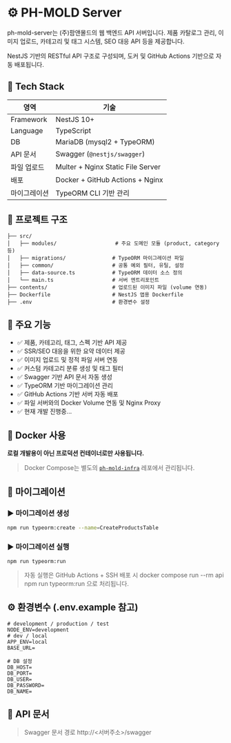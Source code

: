 # ⚙️ PH-MOLD Server

ph-mold-server는 (주)팜앤몰드의 웹 백엔드 API 서버입니다.
제품 카탈로그 관리, 이미지 업로드, 카테고리 및 태그 시스템, SEO 대응 API 등을 제공합니다.

NestJS 기반의 RESTful API 구조로 구성되며, 도커 및 GitHub Actions 기반으로 자동 배포됩니다.

## 🔧 Tech Stack

| 영역         | 기술                              |
| ------------ | --------------------------------- |
| Framework    | NestJS 10+                        |
| Language     | TypeScript                        |
| DB           | MariaDB (mysql2 + TypeORM)        |
| API 문서     | Swagger (`@nestjs/swagger`)       |
| 파일 업로드  | Multer + Nginx Static File Server |
| 배포         | Docker + GitHub Actions + Nginx   |
| 마이그레이션 | TypeORM CLI 기반 관리             |

## 📁 프로젝트 구조

```
├── src/
│   ├── modules/                   # 주요 도메인 모듈 (product, category 등)
│   ├── migrations/               # TypeORM 마이그레이션 파일
│   ├── common/                   # 공통 예외 필터, 유틸, 설정
│   ├── data-source.ts            # TypeORM 데이터 소스 정의
│   └── main.ts                   # 서버 엔트리포인트
├── contents/                     # 업로드된 이미지 파일 (volume 연동)
├── Dockerfile                    # NestJS 앱용 Dockerfile
├── .env                          # 환경변수 설정
```

## 🧪 주요 기능

- ✅ 제품, 카테고리, 태그, 스펙 기반 API 제공
- ✅ SSR/SEO 대응을 위한 요약 데이터 제공
- ✅ 이미지 업로드 및 정적 파일 서버 연동
- ✅ 커스텀 카테고리 분류 생성 및 태그 필터
- ✅ Swagger 기반 API 문서 자동 생성
- ✅ TypeORM 기반 마이그레이션 관리
- ✅ GitHub Actions 기반 서버 자동 배포
- ✅ 파일 서버와의 Docker Volume 연동 및 Nginx Proxy
- ✅ 현재 개발 진행중...

## 🐳 Docker 사용

**로컬 개발용이 아닌 프로덕션 컨테이너로만 사용됩니다.**

> Docker Compose는 별도의 [`ph-mold-infra`](https://github.com/ph-mold/ph-mold-infra) 레포에서 관리됩니다.

## 🧬 마이그레이션

### ▶ 마이그레이션 생성

```bash
npm run typeorm:create --name=CreateProductsTable
```

### ▶ 마이그레이션 실행

```
npm run typeorm:run
```

> 자동 실행은 GitHub Actions + SSH 배포 시
> docker compose run --rm api npm run typeorm:run 으로 처리됩니다.

## ⚙️ 환경변수 (.env.example 참고)

```
# development / production / test
NODE_ENV=development
# dev / local
APP_ENV=local
BASE_URL=

# DB 설정
DB_HOST=
DB_PORT=
DB_USER=
DB_PASSWORD=
DB_NAME=
```

## 🏁 API 문서

> Swagger 문서 경로
> http://<서버주소>/swagger
